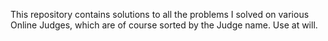 This repository contains solutions to all the problems I solved on various Online Judges, which are of course sorted by the Judge name. Use at will.